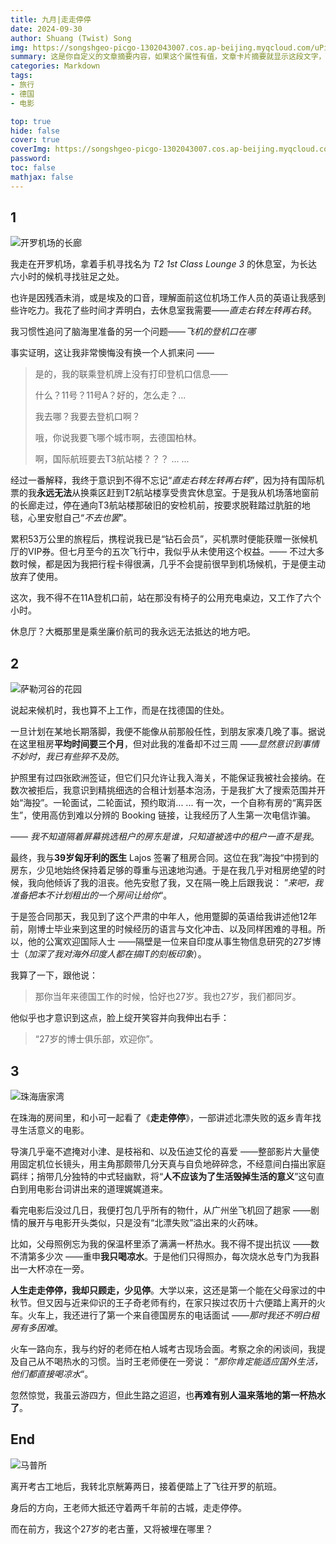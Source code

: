 ```yaml
---
title: 九月|走走停停
date: 2024-09-30
author: Shuang (Twist) Song
img: https://songshgeo-picgo-1302043007.cos.ap-beijing.myqcloud.com/uPic/BB83AAE4-396D-408D-B604-26A92565B2FF_1_105_c.jpeg
summary: 这是你自定义的文章摘要内容，如果这个属性有值，文章卡片摘要就显示这段文字，否则程序会自动截取文章的部分内容作为摘要
categories: Markdown
tags:
- 旅行
- 德国
- 电影

top: true
hide: false
cover: true
coverImg: https://songshgeo-picgo-1302043007.cos.ap-beijing.myqcloud.com/uPic/BB83AAE4-396D-408D-B604-26A92565B2FF_1_105_c.jpeg
password:
toc: false
mathjax: false
---
```


## 1

![开罗机场的长廊](https://songshgeo-picgo-1302043007.cos.ap-beijing.myqcloud.com/uPic/IMG_2304.jpeg)

我走在开罗机场，拿着手机寻找名为 *T2 1st Class Lounge 3*  的休息室，为长达六小时的候机寻找驻足之处。

也许是因残酒未消，或是埃及的口音，理解面前这位机场工作人员的英语让我感到些许吃力。我花了些时间才弄明白，去休息室我需要——*直走右转左转再右转*。

我习惯性追问了脑海里准备的另一个问题——*飞机的登机口在哪*

事实证明，这让我非常懊悔没有换一个人抓来问 ——

> 是的，我的联乘登机牌上没有打印登机口信息——
> 
> 什么？11号？11号A？好的，怎么走？...
> 
> 我去哪？我要去登机口啊？
> 
> 哦，你说我要飞哪个城市啊，去德国柏林。
> 
> 啊，国际航班要去T3航站楼？？？
> ... ...

经过一番解释，我终于意识到不得不忘记“*直走右转左转再右转*”，因为持有国际机票的我**永远无法**从换乘区赶到T2航站楼享受贵宾休息室。于是我从机场落地窗前的长廊走过，停在通向T3航站楼那破旧的安检机前，按要求脱鞋踏过肮脏的地毯，心里安慰自己“*不去也罢*”。 

累积53万公里的旅程后，携程说我已是“钻石会员”，买机票时便能获赠一张候机厅的VIP券。但七月至今的五次飞行中，我似乎从未使用这个权益。—— 不过大多数时候，都是因为我把行程卡得很满，几乎不会提前很早到机场候机，于是便主动放弃了使用。

这次，我不得不在11A登机口前，站在那没有椅子的公用充电桌边，又工作了六个小时。

休息厅？大概那里是乘坐廉价航司的我永远无法抵达的地方吧。

## 2

![萨勒河谷的花园](https://songshgeo-picgo-1302043007.cos.ap-beijing.myqcloud.com/uPic/B967DD7D-A96A-4F95-A272-653DF179EA44.jpeg)

说起来候机时，我也算不上工作，而是在找德国的住处。

一旦计划在某地长期落脚，我便不能像从前那般任性，到朋友家凑几晚了事。据说在这里租房**平均时间要三个月**，但对此我的准备却不过三周 ——*显然意识到事情不妙时，我已有些猝不及防*。

护照里有过四张欧洲签证，但它们只允许让我入海关，不能保证我被社会接纳。在数次被拒后，我意识到精挑细选的合租计划基本泡汤，于是我扩大了搜索范围并开始“海投”。一轮面试，二轮面试，预约取消... ... 有一次，一个自称有房的“离异医生”，使用高仿到难以分辨的 Booking 链接，让我经历了人生第一次电信诈骗。

*—— 我不知道隔着屏幕挑选租户的房东是谁，只知道被选中的租户一直不是我*。

最终，我与**39岁匈牙利的医生** Lajos 签署了租房合同。这位在我”海投“中捞到的房东，少见地始终保持着足够的尊重与迅速地沟通。于是在我几乎对租房绝望的时候，我向他倾诉了我的沮丧。他先安慰了我，又在隔一晚上后跟我说： ”*来吧，我准备把本不计划租出的一个房间让给你*“。

于是签合同那天，我见到了这个严肃的中年人，他用蹩脚的英语给我讲述他12年前，刚博士毕业来到这里的时候经历的语言与文化冲击、以及同样困难的寻租。所以，他的公寓欢迎国际人士 ——隔壁是一位来自印度从事生物信息研究的27岁博士（_加深了我对海外印度人都在搞IT的刻板印象_）。

我算了一下，跟他说：

> 那你当年来德国工作的时候，恰好也27岁。我也27岁，我们都同岁。

他似乎也才意识到这点，脸上绽开笑容并向我伸出右手：

> “27岁的博士俱乐部，欢迎你”。

## 3

![珠海唐家湾](https://songshgeo-picgo-1302043007.cos.ap-beijing.myqcloud.com/uPic/BB83AAE4-396D-408D-B604-26A92565B2FF_1_105_c.jpeg)

在珠海的房间里，和小可一起看了《**走走停停**》，一部讲述北漂失败的返乡青年找寻生活意义的电影。

导演几乎毫不遮掩对小津、是枝裕和、以及伍迪艾伦的喜爱 ——整部影片大量使用固定机位长镜头，用主角那颇带几分天真与自负地碎碎念，不经意间白描出家庭羁绊；捎带几分独特的中式轻幽默，将“**人不应该为了生活毁掉生活的意义**”这句直白到用电影台词讲出来的道理娓娓道来。

看完电影后没过几日，我便打包几乎所有的物什，从广州坐飞机回了趟家 ——剧情的展开与电影开头类似，只是没有“北漂失败”溢出来的火药味。

比如，父母照例忘为我的保温杯里添了满满一杯热水。我不得不提出抗议 ——数不清第多少次 ——重申**我只喝凉水**。于是他们只得照办，每次烧水总专门为我斟出一大杯凉在一旁。

**人生走走停停，我却只顾走，少见停**。大学以来，这还是第一个能在父母家过的中秋节。但又因与近来仰识的王子奇老师有约，在家只挨过农历十六便踏上离开的火车。火车上，我还进行了第一个来自德国房东的电话面试 ——*那时我还不明白租房有多困难*。

火车一路向东，我与约好的老师在柏人城考古现场会面。考察之余的闲谈间，我提及自己从不喝热水的习惯。当时王老师便在一旁说： ”*那你肯定能适应国外生活，他们都直接喝凉水*“。

忽然惊觉，我虽云游四方，但此生路之迢迢，也**再难有别人温来落地的第一杯热水了**。

## End

![马普所](https://songshgeo-picgo-1302043007.cos.ap-beijing.myqcloud.com/uPic/IMG_2316.jpeg)

离开考古工地后，我转北京觥筹两日，接着便踏上了飞往开罗的航班。

身后的方向，王老师大抵还守着两千年前的古城，走走停停。

而在前方，我这个27岁的老古董，又将被埋在哪里？
